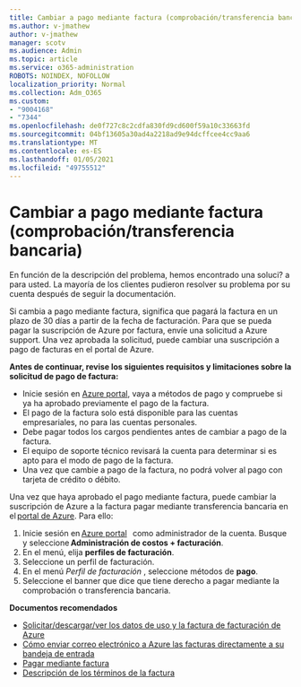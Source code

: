 ```yaml
---
title: Cambiar a pago mediante factura (comprobación/transferencia bancaria)
ms.author: v-jmathew
author: v-jmathew
manager: scotv
ms.audience: Admin
ms.topic: article
ms.service: o365-administration
ROBOTS: NOINDEX, NOFOLLOW
localization_priority: Normal
ms.collection: Adm_O365
ms.custom:
- "9004168"
- "7344"
ms.openlocfilehash: de0f727c8c2cdfa830fd9cd600f59a10c33663fd
ms.sourcegitcommit: 04bf13605a30ad4a2218ad9e94dcffcee4cc9aa6
ms.translationtype: MT
ms.contentlocale: es-ES
ms.lasthandoff: 01/05/2021
ms.locfileid: "49755512"
---
```

# <a name="switch-to-pay-by-invoice-checkwire-transfer"></a>Cambiar a pago mediante factura (comprobación/transferencia bancaria)

En función de la descripción del problema, hemos encontrado una soluci? a para usted. La mayoría de los clientes pudieron resolver su problema por su cuenta después de seguir la documentación.

Si cambia a pago mediante factura, significa que pagará la factura en un plazo de 30 días a partir de la fecha de facturación. Para que se pueda pagar la suscripción de Azure por factura, envíe una solicitud a Azure support. Una vez aprobada la solicitud, puede cambiar una suscripción a pago de facturas en el portal de Azure.

**Antes de continuar, revise los siguientes requisitos y limitaciones sobre la solicitud de pago de factura:**

- Inicie sesión en [Azure portal](https://portal.azure.com/), vaya a métodos de pago y compruebe si ya ha aprobado previamente el pago de la factura.
- El pago de la factura solo está disponible para las cuentas empresariales, no para las cuentas personales.
- Debe pagar todos los cargos pendientes antes de cambiar a pago de la factura.
- El equipo de soporte técnico revisará la cuenta para determinar si es apto para el modo de pago de la factura.
- Una vez que cambie a pago de la factura, no podrá volver al pago con tarjeta de crédito o débito.

Una vez que haya aprobado el pago mediante factura, puede cambiar la suscripción de Azure a la factura pagar mediante transferencia bancaria en el [portal de Azure](https://portal.azure.com/).
Para ello:

1. Inicie sesión en [Azure portal](https://portal.azure.com/)   como administrador de la cuenta. Busque y seleccione **Administración de costos + facturación**.
2. En el menú, elija **perfiles de facturación**.
3. Seleccione un perfil de facturación.
4. En el menú *Perfil de facturación* , seleccione métodos de **pago**.
5. Seleccione el banner que dice que tiene derecho a pagar mediante la comprobación o transferencia bancaria.

**Documentos recomendados**

- [Solicitar/descargar/ver los datos de uso y la factura de facturación de Azure](https://docs.microsoft.com/azure/billing/billing-download-azure-invoice-daily-usage-date)
- [Cómo enviar correo electrónico a Azure las facturas directamente a su bandeja de entrada](https://docs.microsoft.com/azure/billing/billing-download-azure-invoice-daily-usage-date)
- [Pagar mediante factura](https://docs.microsoft.com/azure/billing/billing-how-to-pay-by-invoice)
- [Descripción de los términos de la factura](https://docs.microsoft.com/azure/billing/billing-understand-your-invoice)

